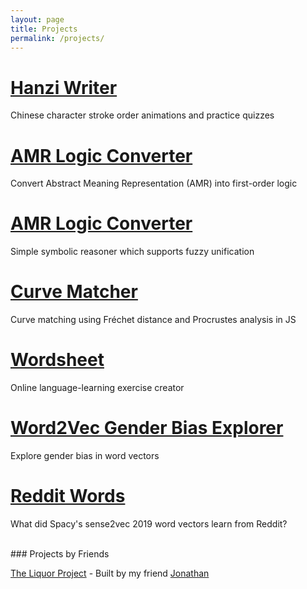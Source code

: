 ```yaml
---
layout: page
title: Projects
permalink: /projects/
---
```


# [Hanzi Writer](https://hanziwriter.org)

Chinese character stroke order animations and practice quizzes

# [AMR Logic Converter](https://github.com/chanind/amr-logic-converter)

Convert Abstract Meaning Representation (AMR) into first-order logic

# [AMR Logic Converter](https://github.com/fuzzy-reasoner/fuzzy-reasoner)

Simple symbolic reasoner which supports fuzzy unification

# [Curve Matcher](https://github.com/chanind/curve-matcher)

Curve matching using Fréchet distance and Procrustes analysis in JS

# [Wordsheet](https://wordsheet.io)

Online language-learning exercise creator

# [Word2Vec Gender Bias Explorer](https://chanind.github.io/word2vec-gender-bias-explorer/)

Explore gender bias in word vectors

# [Reddit Words](https://chanind.github.io/reddit-words/)

What did Spacy's sense2vec 2019 word vectors learn from Reddit?

<br />
### Projects by Friends

[The Liquor Project](https://theliquorproject.co.uk/) - Built by my friend [Jonathan](https://github.com/ionTea)
